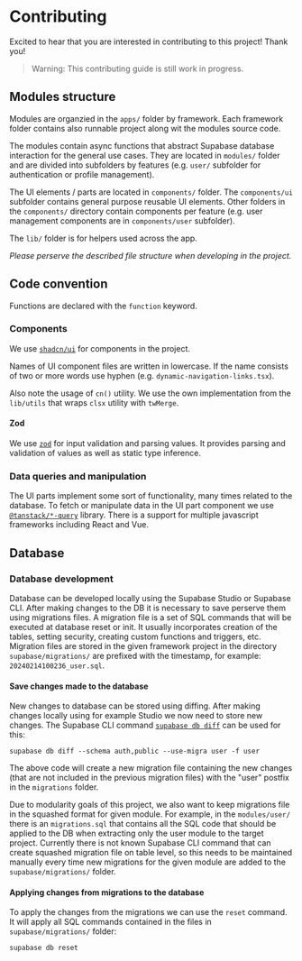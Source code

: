 # Contributing

Excited to hear that you are interested in contributing to this project! Thank you!

> Warning: This contributing guide is still work in progress.

## Modules structure

Modules are organzied in the `apps/` folder by framework. Each framework folder contains also runnable project along wit the modules source code.

The modules contain async functions that abstract Supabase database interaction for the general use cases. They are located in `modules/` folder and are divided into subfolders by features (e.g. `user/` subfolder for authentication or profile management).

The UI elements / parts are located in `components/` folder. The `components/ui` subfolder contains general purpose reusable UI elements. Other folders in the `components/` directory contain components per feature (e.g. user management components are in `components/user` subfolder).

The `lib/` folder is for helpers used across the app.

_Please perserve the described file structure when developing in the project._

## Code convention

Functions are declared with the `function` keyword.

### Components

We use [`shadcn/ui`](https://ui.shadcn.com/docs) for components in the project.

Names of UI component files are written in lowercase. If the name consists of two or more words use hyphen (e.g. `dynamic-navigation-links.tsx`).

Also note the usage of `cn()` utility. We use the own implementation from the `lib/utils` that wraps `clsx` utility with `twMerge`.

#### Zod

We use [`zod`](https://zod.dev/) for input validation and parsing values. It provides parsing and validation of values as well as static type inference.

### Data queries and manipulation

The UI parts implement some sort of functionality, many times related to the database. To fetch or manipulate data in the UI part component we use [`@tanstack/*-query`](https://tanstack.com/query/latest) library. There is a support for multiple javascript frameworks including React and Vue.

## Database

### Database development

Database can be developed locally using the Supabase Studio or Supabase CLI. After making changes to the DB it is necessary to save perserve them using migrations files. A migration file is a set of SQL commands that will be executed at database reset or init. It usually incorporates creation of the tables, setting security, creating custom functions and triggers, etc. Migration files are stored in the given framework project in the directory `supabase/migrations/` are prefixed with the timestamp, for example: `20240214100236_user.sql`.

#### Save changes made to the database

New changes to database can be stored using diffing. After making changes locally using for example Studio we now need to store new changes. The Supabase CLI command [`supabase db diff`](https://supabase.com/docs/reference/cli/supabase-db-diff) can be used for this:

```shell
supabase db diff --schema auth,public --use-migra user -f user
```

The above code will create a new migration file containing the new changes (that are not included in the previous migration files) with the "user" postfix in the `migrations` folder.

Due to modularity goals of this project, we also want to keep migrations file in the squashed format for given module. For example, in the `modules/user/` there is an `migrations.sql` that contains all the SQL code that should be applied to the DB when extracting only the user module to the target project. Currently there is not known Supabase CLI command that can create squashed migration file on table level, so this needs to be maintained manually every time new migrations for the given module are added to the `supabase/migrations/` folder.

#### Applying changes from migrations to the database

To apply the changes from the migrations we can use the `reset` command. It will apply all SQL commands contained in the files in `supabase/migrations/` folder:

```shell
supabase db reset
```
